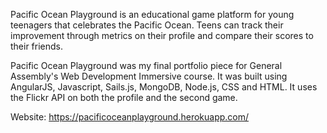Pacific Ocean Playground is an educational game platform for young teenagers that celebrates the Pacific Ocean. Teens can track their improvement through metrics on their profile and compare their scores to their friends.

Pacific Ocean Playground was my final portfolio piece for General Assembly's Web Development Immersive course. It was built using AngularJS, Javascript, Sails.js, MongoDB, Node.js, CSS and HTML. It uses the Flickr API on both the profile and the second game.

Website: https://pacificoceanplayground.herokuapp.com/